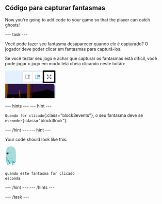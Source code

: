 ## Código para capturar fantasmas

Now you're going to add code to your game so that the player can catch ghosts!

\--- task \---

Você pode fazer seu fantasma desaparecer quando ele é capturado? O jogador deve poder clicar em fantasmas para capturá-los.

Se você testar seu jogo e achar que capturar os fantasmas está difícil, você pode jogar o jogo em modo tela cheia clicando neste botão:

![screenshot](images/ghost-fullscreen-annotated.png)

\--- hints \--- \--- hint \---

`Quando for clicado`{:class="block3events"}, o seu fantasma deve se `esconder`{:class="block3look"}.

\--- /hint \--- \--- hint \---

Your code should look like this:

![ator do fantasma](images/ghost-sprite.png)

```blocks3
quando este fantasma for clicado
esconda
```

\--- /hint \--- \--- /hints \---

\--- /task \---